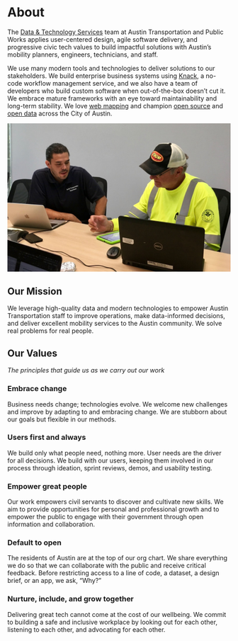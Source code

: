 # About

The [Data & Technology Services](https://austinmobility.io/) team at Austin Transportation and Public Works applies user-centered design, agile software delivery, and progressive civic tech values to build impactful solutions with Austin’s mobility planners, engineers, technicians, and staff.

We use many modern tools and technologies to deliver solutions to our stakeholders. We build enterprise business systems using [Knack](https://www.knack.com/), a no-code workflow management service, and we also have a team of developers who build custom software when out-of-the-box doesn’t cut it. We embrace mature frameworks with an eye toward maintainability and long-term stability. We love [web mapping](https://austin.maps.arcgis.com/home/search.html?restrict=false\&sortField=relevance\&sortOrder=desc\&searchTerm=owner%3A%22ATD\_Publisher%22#content) and champion [open source](https://github.com/orgs/cityofaustin/repositories?language=\&q=atd\&sort=\&type=all) and [open data](https://data.austintexas.gov/browse?Ownership\_Department-name=Austin+Transportation\&q=transportation) across the City of Austin.

![](.gitbook/assets/Mateo-Testing.jpeg)

## Our Mission

We leverage high-quality data and modern technologies to empower Austin Transportation staff to improve operations, make data-informed decisions, and deliver excellent mobility services to the Austin community. We solve real problems for real people.

## Our Values

_The principles that guide us as we carry out our work_

### Embrace change

Business needs change; technologies evolve. We welcome new challenges and improve by adapting to and embracing change. We are stubborn about our goals but flexible in our methods.

### Users first and always

We build only what people need, nothing more. User needs are the driver for all decisions. We build with our users, keeping them involved in our process through ideation, sprint reviews, demos, and usability testing.

### Empower great people

Our work empowers civil servants to discover and cultivate new skills. We aim to provide opportunities for personal and professional growth and to empower the public to engage with their government through open information and collaboration.

### Default to open

The residents of Austin are at the top of our org chart. We share everything we do so that we can collaborate with the public and receive critical feedback. Before restricting access to a line of code, a dataset, a design brief, or an app, we ask, “Why?”

### Nurture, include, and grow together

Delivering great tech cannot come at the cost of our wellbeing. We commit to building a safe and inclusive workplace by looking out for each other, listening to each other, and advocating for each other.

